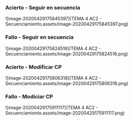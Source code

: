 ### Acierto - Seguir en secuencia

![image-20200429175845397](TEMA 4 AC2 - Secuenciamiento.assets/image-20200429175845397.png)

### Fallo - Seguir en secuencia

![image-20200429175824516](TEMA 4 AC2 - Secuenciamiento.assets/image-20200429175824516.png)

### Acierto - Modificar CP

![image-20200429175806318](TEMA 4 AC2 - Secuenciamiento.assets/image-20200429175806318.png)

### Fallo - Modiciar CP

![image-20200429175911117](TEMA 4 AC2 - Secuenciamiento.assets/image-20200429175911117.png)